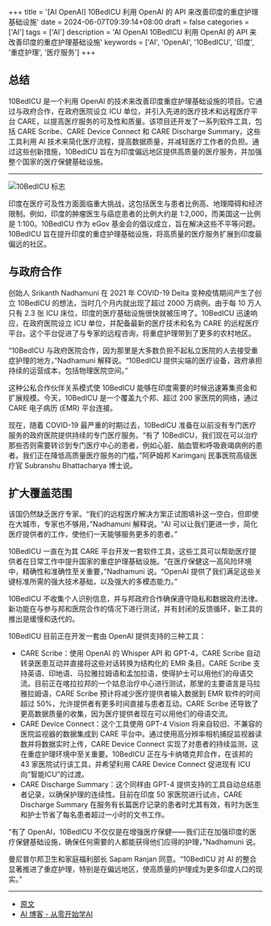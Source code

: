 +++
title = '[AI OpenAI] 10BedICU 利用 OpenAI 的 API 来改善印度的重症护理基础设施'
date = 2024-06-07T09:39:14+08:00
draft = false
categories = ['AI']
tags = ['AI']
description = 'AI OpenAI 10BedICU 利用 OpenAI 的 API 来改善印度的重症护理基础设施'
keywords = ['AI', 'OpenAI', '10BedICU', '印度', '重症护理', '医疗服务']
+++

## 总结
10BedICU 是一个利用 OpenAI 的技术来改善印度重症护理基础设施的项目。它通过与政府合作，在政府医院设立 ICU 单位，并引入先进的医疗技术和远程医疗平台 CARE，以提高医疗服务的可及性和质量。该项目还开发了一系列软件工具，包括 CARE Scribe、CARE Device Connect 和 CARE Discharge Summary，这些工具利用 AI 技术来简化医疗流程，提高数据质量，并减轻医疗工作者的负担。通过这些创新措施，10BedICU 旨在为印度偏远地区提供高质量的医疗服务，并加强整个国家的医疗保健基础设施。

---

![10BedICU 标志](https://images.ctfassets.net/kftzwdyauwt9/Uw8hmWd17OgUKHrKg02r6/1b8c9fdf236bd3f01f6945a8d382ed8f/10BedICU.png?w=1920&q=90&fm=webp)

印度在医疗可及性方面面临重大挑战，这包括医生与患者比例高、地理障碍和经济限制。例如，印度的肿瘤医生与癌症患者的比例大约是 1:2,000，而美国这一比例是 1:100。10BedICU 作为 eGov 基金会的倡议成立，旨在解决这些不平等问题。10BedICU 旨在提升印度的重症护理基础设施，将高质量的医疗服务扩展到印度最偏远的社区。

## 与政府合作
创始人 Srikanth Nadhamuni 在 2021 年 COVID-19 Delta 变种疫情期间产生了创立 10BedICU 的想法，当时几个月内就出现了超过 2000 万病例。由于每 10 万人只有 2.3 张 ICU 床位，印度的医疗基础设施很快就被压垮了。10BedICU 迅速响应，在政府医院设立 ICU 单位，并配备最新的医疗技术和名为 CARE 的远程医疗平台。这个平台促进了与专家的远程咨询，将重症护理带到了更多的农村地区。

“10BedICU 与政府医院合作，因为那里是大多数负担不起私立医院的人去接受重症护理的地方，”Nadhamuni 解释说。“10BedICU 提供尖端的医疗设备，政府承担持续的运营成本，包括物理医院空间。”

这种公私合作伙伴关系模式使 10BedICU 能够在印度需要的时候迅速筹集资金和扩展规模。今天，10BedICU 是一个覆盖九个邦、超过 200 家医院的网络，通过 CARE 电子病历 (EMR) 平台连接。

现在，随着 COVID-19 最严重的时期过去，10BedICU 准备在以前没有专门医疗服务的政府医院提供持续的专门医疗服务。“有了 10BedICU，我们现在可以治疗那些否则需要转诊到专门医疗中心的患者，例如心脏、脑血管和呼吸衰竭病例的患者。我们正在降低高质量医疗服务的门槛，”阿萨姆邦 Karimganj 民事医院高级医疗官 Subranshu Bhattacharya 博士说。

## 扩大覆盖范围
该国仍然缺乏医疗专家。“我们的远程医疗解决方案正试图填补这一空白，但即使在大城市，专家也不够用，”Nadhamuni 解释说。“AI 可以让我们更进一步，简化医疗提供者的工作，使他们一天能够服务更多的患者。”

10BedICU 一直在为其 CARE 平台开发一套软件工具，这些工具可以帮助医疗提供者在日常工作中提升国家的重症护理基础设施。“在医疗保健这一高风险环境中，精确性和准确性至关重要，”Nadhamuni 说。“OpenAI 提供了我们满足这些关键标准所需的强大技术基础，以及强大的多模态能力。”

10BedICU 不收集个人识别信息，并与邦政府合作确保遵守隐私和数据政府法律。新功能在与参与邦和医院合作的情况下进行测试，并有封闭的反馈循环，新工具的推出是缓慢和迭代的。

10BedICU 目前正在开发一套由 OpenAI 提供支持的三种工具：

- CARE Scribe：使用 OpenAI 的 Whisper API 和 GPT-4，CARE Scribe 自动转录医患互动并直接将这些对话转换为结构化的 EMR 条目。CARE Scribe 支持英语、印地语、马拉雅拉姆语和孟加拉语，使得护士可以用他们的母语交流。目前正在喀拉拉邦的一个姑息治疗中心进行测试，那里的主要语言是马拉雅拉姆语，CARE Scribe 预计将减少医疗提供者输入数据到 EMR 软件的时间超过 50%，允许提供者有更多时间直接与患者互动。CARE Scribe 还导致了更高数据质量的收集，因为医疗提供者现在可以用他们的母语交流。
- CARE Device Connect：这个工具使用 GPT-4 Vision 将来自较旧、不兼容的医院监视器的数据集成到 CARE 平台中。通过使用高分辨率相机捕捉监视器读数并将数据实时上传，CARE Device Connect 实现了对患者的持续监测，这在重症护理环境中至关重要。10BedICU 正在与卡纳塔克邦合作，在该邦的 43 家医院试行该工具，并希望利用 CARE Device Connect 促进现有 ICU 向“智能ICU”的过渡。
- CARE Discharge Summary：这个同样由 GPT-4 提供支持的工具自动总结患者记录，以确保护理的连续性。目前在印度 50 家医院进行试点，CARE Discharge Summary 在服务有长篇医疗记录的患者时尤其有效，有时为医生和护士节省了每名患者超过一小时的文书工作。

“有了 OpenAI，10BedICU 不仅仅是在增强医疗保健——我们正在加强印度的医疗保健基础设施，确保任何需要的人都能获得他们应得的护理，”Nadhamuni 说。

曼尼普尔邦卫生和家庭福利部长 Sapam Ranjan 同意。“10BedICU 对 AI 的整合显著推进了重症护理，特别是在偏远地区，使高质量的护理成为更多印度人口的现实。”

---

- [原文](https://openai.com/index/10bedicu/)
- [AI 博客 - 从零开始学AI](https://ai-blog.aihub2022.top/zh/post/ai-openai-10bedicu/)
<!-- - [公众号 - 从零开始学AI](...) -->
<!-- - [CSDN - 从零开始学AI](...) -->
<!-- - [掘金 - 从零开始学AI](...) -->
<!-- - [知乎 - 从零开始学AI](...) -->
<!-- - [阿里云 - 从零开始学AI](...) -->
<!-- - [腾讯云 - 从零开始学AI](...) -->

